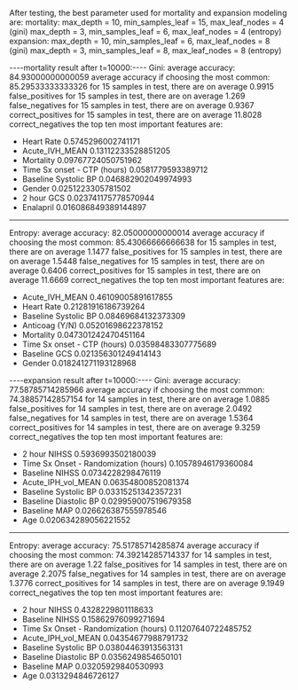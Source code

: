 After testing, the best parameter used for mortality and expansion modeling are: 
mortality: max_depth = 10, min_samples_leaf = 15, max_leaf_nodes = 4 (gini)
           max_depth = 3, min_samples_leaf = 6, max_leaf_nodes = 4 (entropy)
expansion: max_depth = 10, min_samples_leaf = 6, max_leaf_nodes = 8 (gini)
           max_depth = 3, min_samples_leaf = 8, max_leaf_nodes = 8 (entropy)


----mortality result after t=10000:----
Gini:
average accuracy:  84.93000000000059
average accuracy if choosing the most common:  85.29533333333326
for  15  samples in test, there are on average  0.9915 false_positives
for  15  samples in test, there are on average  1.269 false_negatives
for  15  samples in test, there are on average  0.9367 correct_positives
for  15  samples in test, there are on average  11.8028 correct_negatives
the top ten most important features are:
- Heart Rate  0.5745296002741171
- Acute_IVH_MEAN 0.13112233528851205
- Mortality 0.09767724050751962
- Time Sx onset - CTP (hours) 0.0581779593389712
- Baseline Systolic BP 0.046882902049974993
- Gender 0.0251223305781502
- 2 hour GCS 0.023741175778570944
- Enalapril 0.016086849389144897
-----------------------------------------
Entropy:
average accuracy:  82.05000000000014
average accuracy if choosing the most common:  85.43066666666638
for  15  samples in test, there are on average  1.1477 false_positives
for  15  samples in test, there are on average  1.5448 false_negatives
for  15  samples in test, there are on average  0.6406 correct_positives
for  15  samples in test, there are on average  11.6669 correct_negatives
the top ten most important features are:
- Acute_IVH_MEAN 0.46109005891617855
- Heart Rate  0.21281916186739264
- Baseline Systolic BP 0.08469684132373309
- Anticoag (Y/N) 0.05201698622378152
- Mortality 0.047301242470451164
- Time Sx onset - CTP (hours) 0.03598483307775689
- Baseline GCS 0.021356301249414143
- Gender 0.018241271193128968


----expansion result after t=10000:----
Gini:
average accuracy:  77.58785714285966
average accuracy if choosing the most common:  74.38857142857154
for  14  samples in test, there are on average  1.0885 false_positives
for  14  samples in test, there are on average  2.0492 false_negatives
for  14  samples in test, there are on average  1.5364 correct_positives
for  14  samples in test, there are on average  9.3259 correct_negatives
the top ten most important features are:
- 2 hour NIHSS 0.5936993502180039
- Time Sx Onset - Randomization (hours) 0.10578946179360084
- Baseline NIHSS 0.0734228298476119
- Acute_IPH_vol_MEAN 0.06354800852081374
- Baseline Systolic BP 0.03315251342357231
- Baseline Diastolic BP 0.029959007519679358
- Baseline MAP 0.026626387555978546
- Age 0.020634289056221552
-----------------------------------------
Entropy:
average accuracy:  75.51785714285874
average accuracy if choosing the most common:  74.39214285714337
for  14  samples in test, there are on average  1.22 false_positives
for  14  samples in test, there are on average  2.2075 false_negatives
for  14  samples in test, there are on average  1.3776 correct_positives
for  14  samples in test, there are on average  9.1949 correct_negatives
the top ten most important features are:
- 2 hour NIHSS 0.4328229801118633
- Baseline NIHSS 0.15862976099271694
- Time Sx Onset - Randomization (hours) 0.11207640722485752
- Acute_IPH_vol_MEAN 0.04354677988791732
- Baseline Systolic BP 0.03804463913563131
- Baseline Diastolic BP 0.0356249854650101
- Baseline MAP 0.03205929840530993
- Age 0.0313294846726127